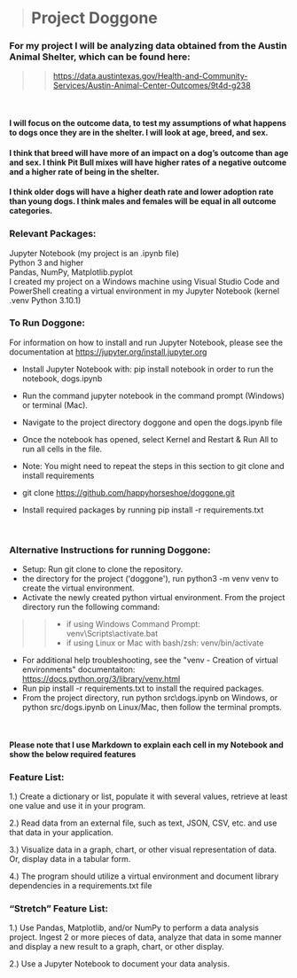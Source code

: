 > # **Project Doggone**

### For my project I will be analyzing data obtained from the Austin Animal Shelter, which can be found here:
>>  https://data.austintexas.gov/Health-and-Community-Services/Austin-Animal-Center-Outcomes/9t4d-g238
<br> 

#### I will focus on the outcome data, to test my assumptions of what happens to dogs once they are in the shelter.  I will look at age, breed, and sex.  
#### I think that breed will have more of an impact on a dog’s outcome than age and sex.  I think Pit Bull mixes will have higher rates of a negative outcome and a higher rate of being in the shelter.
#### I think older dogs will have a higher death rate and lower adoption rate than young dogs.  I think males and females will be equal in all outcome categories.  

### Relevant Packages:
Jupyter Notebook (my project is an .ipynb file) <br>
Python 3 and higher <br>
Pandas, NumPy, Matplotlib.pyplot <br>
I created my project on a Windows machine using Visual Studio Code and PowerShell creating a virtual environment in my Jupyter Notebook (kernel .venv Python 3.10.1)

### To Run Doggone:
For information on how to install and run Jupyter Notebook, please see the documentation at https://jupyter.org/install.jupyter.org

- Install Jupyter Notebook with: pip install notebook in order to run the notebook, dogs.ipynb
- Run the command jupyter notebook in the command prompt (Windows) or terminal (Mac).
- Navigate to the project directory doggone and open the dogs.ipynb file

- Once the notebook has opened, select Kernel and Restart & Run All to run all cells in the file.

- Note: You might need to repeat the steps in this section to git clone and install requirements

- git clone https://github.com/happyhorseshoe/doggone.git

- Install required packages by running pip install -r requirements.txt
<br>

### Alternative Instructions for running Doggone:

- Setup: Run git clone <your repo url.git> to clone the repository.
-  the directory for the project ('doggone'), run python3 -m venv venv to create the virtual environment.
- Activate the newly created python virtual environment. From the project directory run the following command:
>> - if using Windows Command Prompt: venv\Scripts\activate.bat
>> - if using Linux or Mac with bash/zsh: venv/bin/activate
- For additional help troubleshooting, see the "venv - Creation of virtual environments" documentaiton: https://docs.python.org/3/library/venv.html
- Run pip install -r requirements.txt to install the required packages.
- From the project directory, run python src\dogs.ipynb on Windows, or python src/dogs.ipynb on Linux/Mac, then follow the terminal prompts.

<br>

#### Please note that I use Markdown to explain each cell in my Notebook and show the below required features


### Feature List:
1.)	Create a dictionary or list, populate it with several values, retrieve at least one value and use it in your program. 

2.)	Read data from an external file, such as text, JSON, CSV, etc. and use that data in your application.

3.)	Visualize data in a graph, chart, or other visual representation of data. Or, display data in a tabular form.

4.)	The program should utilize a virtual environment and document library dependencies in a requirements.txt file

### “Stretch” Feature List:
1.)	Use Pandas, Matplotlib, and/or NumPy to perform a data analysis project.  Ingest 2 or more pieces of data, analyze that data in some manner and display a new result to a graph, chart, or other display. 

2.)	Use a Jupyter Notebook to document your data analysis. 
